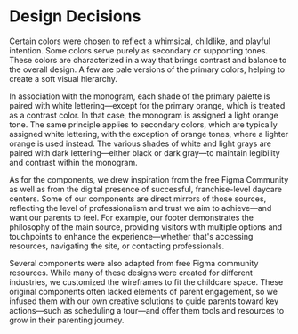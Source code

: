 # Design Decisions
Certain colors were chosen to reflect a whimsical, childlike, and playful intention. Some colors serve purely as secondary or supporting tones. These colors are characterized in a way that brings contrast and balance to the overall design. A few are pale versions of the primary colors, helping to create a soft visual hierarchy.

In association with the monogram, each shade of the primary palette is paired with white lettering—except for the primary orange, which is treated as a contrast color. In that case, the monogram is assigned a light orange tone. The same principle applies to secondary colors, which are typically assigned white lettering, with the exception of orange tones, where a lighter orange is used instead. The various shades of white and light grays are paired with dark lettering—either black or dark gray—to maintain legibility and contrast within the monogram.

As for the components, we drew inspiration from the free Figma Community as well as from the digital presence of successful, franchise-level daycare centers. Some of our components are direct mirrors of those sources, reflecting the level of professionalism and trust we aim to achieve—and want our parents to feel. For example, our footer demonstrates the philosophy of the main source, providing visitors with multiple options and touchpoints to enhance the experience—whether that's accessing resources, navigating the site, or contacting professionals.

Several components were also adapted from free Figma community resources. While many of these designs were created for different industries, we customized the wireframes to fit the childcare space. These original components often lacked elements of parent engagement, so we infused them with our own creative solutions to guide parents toward key actions—such as scheduling a tour—and offer them tools and resources to grow in their parenting journey.